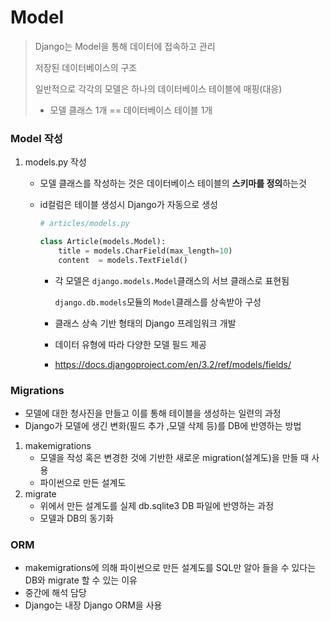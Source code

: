 # Model

> Django는 Model을 통해 데이터에 접속하고 관리
>
> 저장된 데이터베이스의 구조
>
> 일반적으로 각각의 모델은 하나의 데이터베이스 테이블에 매핑(대응)
>
> - 모델 클래스 1개 == 데이터베이스 테이블 1개



### Model 작성

1. models.py 작성

   - 모델 클래스를 작성하는 것은 데이터베이스 테이블의 **스키마를 정의**하는것

   - id컬럼은 테이블 생성시 Django가 자동으로 생성

     ```python
     # articles/models.py
     
     class Article(models.Model):
         title = models.CharField(max_length=10)
         content  = models.TextField()
     ```

     - 각 모델은 `django.models.Model`클래스의 서브 클래스로 표현됨

       `django.db.models`모듈의 `Model`클래스를 상속받아 구성

     - 클래스 상속 기반 형태의 Django 프레임워크 개발

     - 데이터 유형에 따라 다양한 모델 필드 제공

     - https://docs.djangoproject.com/en/3.2/ref/models/fields/



### Migrations

- 모델에 대한 청사진을 만들고 이를 통해 테이블을 생성하는 일련의 과정
- Django가 모델에 생긴 변화(필드 추가 ,모델 삭제 등)를 DB에 반영하는 방법

1. makemigrations
   - 모델을 작성 혹은 변경한 것에 기반한 새로운 migration(설계도)을 만들 때 사용
   - 파이썬으로 만든 설계도
2. migrate
   - 위에서 만든 설계도를 실제 db.sqlite3 DB 파일에 반영하는 과정
   - 모델과 DB의 동기화



### ORM

- makemigrations에 의해 파이썬으로 만든 설계도를 SQL만 알아 들을 수 있다는 DB와 migrate 할 수 있는 이유
- 중간에 해석 담당
- Django는 내장 Django ORM을 사용